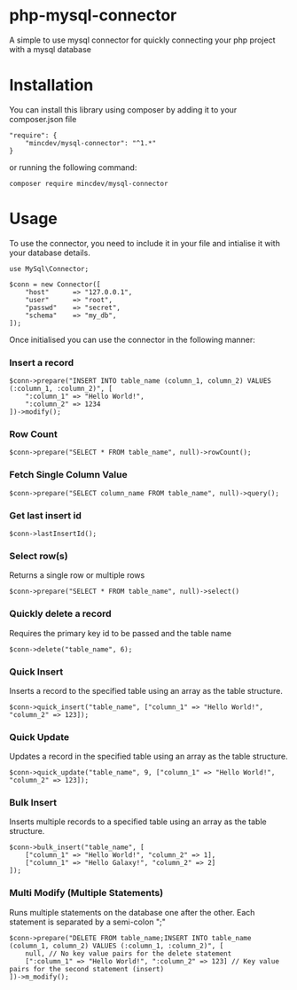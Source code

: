 # php-mysql-connector
A simple to use mysql connector for quickly connecting your php project with a mysql database

# Installation

You can install this library using composer by adding it to your composer.json file

```
"require": {
    "mincdev/mysql-connector": "^1.*"
}
```
or running the following command:

```
composer require mincdev/mysql-connector
```

# Usage

To use the connector, you need to include it in your file and intialise it with your database details.

```
use MySql\Connector;

$conn = new Connector([
    "host"      => "127.0.0.1",
    "user"      => "root",
    "passwd"    => "secret",
    "schema"    => "my_db",
]);
```

Once initialised you can use the connector in the following manner:

### Insert a record

```
$conn->prepare("INSERT INTO table_name (column_1, column_2) VALUES (:column_1, :column_2)", [
    ":column_1" => "Hello World!", 
    ":column_2" => 1234
])->modify();
```

### Row Count

```
$conn->prepare("SELECT * FROM table_name", null)->rowCount();
```

### Fetch Single Column Value

```
$conn->prepare("SELECT column_name FROM table_name", null)->query();
```

### Get last insert id

```
$conn->lastInsertId();
```

### Select row(s)

Returns a single row or multiple rows

```
$conn->prepare("SELECT * FROM table_name", null)->select()
```

### Quickly delete a record

Requires the primary key id to be passed and the table name

```
$conn->delete("table_name", 6);
```

### Quick Insert

Inserts a record to the specified table using an array as the table structure.

```
$conn->quick_insert("table_name", ["column_1" => "Hello World!", "column_2" => 123]);
```

### Quick Update

Updates a record in the specified table using an array as the table structure.

```
$conn->quick_update("table_name", 9, ["column_1" => "Hello World!", "column_2" => 123]);
```

### Bulk Insert

Inserts multiple records to a specified table using an array as the table structure.

```
$conn->bulk_insert("table_name", [
    ["column_1" => "Hello World!", "column_2" => 1],
    ["column_1" => "Hello Galaxy!", "column_2" => 2]
]);
```

### Multi Modify (Multiple Statements)

Runs multiple statements on the database one after the other. Each statement is separated by a semi-colon ";"

```
$conn->prepare("DELETE FROM table_name;INSERT INTO table_name (column_1, column_2) VALUES (:column_1, :column_2)", [
    null, // No key value pairs for the delete statement
    [":column_1" => "Hello World!", ":column_2" => 123] // Key value pairs for the second statement (insert)
])->m_modify();
```
